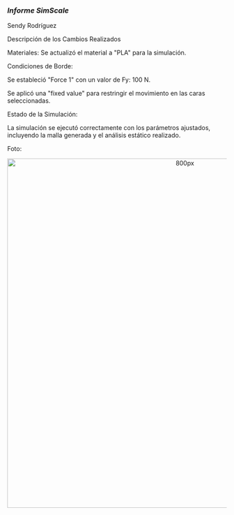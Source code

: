 ### *Informe SimScale*
Sendy Rodríguez

Descripción de los Cambios Realizados

Materiales: Se actualizó el material a "PLA" para la simulación.

Condiciones de Borde:

Se estableció "Force 1" con un valor de Fy: 100 N.

Se aplicó una "fixed value" para restringir el movimiento en las caras seleccionadas.

Estado de la Simulación:

La simulación se ejecutó correctamente con los parámetros ajustados, incluyendo la malla generada y el análisis estático realizado.

Foto:
<p align= "center">
  <img src="https://github.com/aquinoestoyxd/Proyecto_de_Ingenieria_1/blob/main/Imágenes/Simulación%20-%20Sendy%20Rodriguez.png?raw=true" alt="800px" width="800px"/>
</p>
